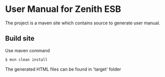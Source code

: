 # User Manual for Zenith ESB
The project is a maven site which contains source to generate user manual. 

## Build site
Use maven command
```bash
$ mvn clean install 
```
The generated HTML files can be found in 'target' folder



